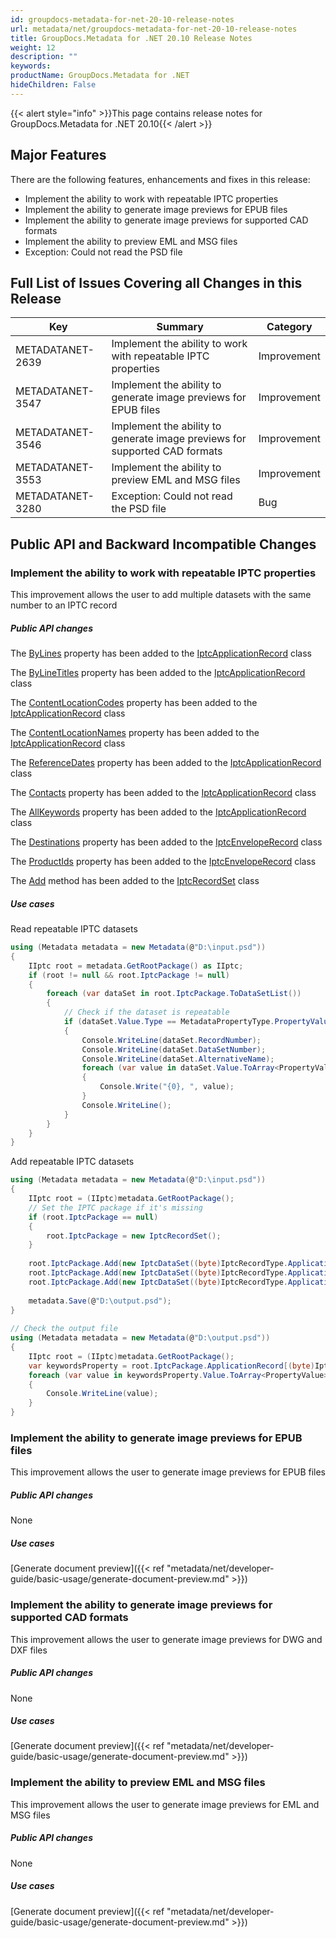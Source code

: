 ```yaml
---
id: groupdocs-metadata-for-net-20-10-release-notes
url: metadata/net/groupdocs-metadata-for-net-20-10-release-notes
title: GroupDocs.Metadata for .NET 20.10 Release Notes
weight: 12
description: ""
keywords: 
productName: GroupDocs.Metadata for .NET
hideChildren: False
---
```

{{< alert style="info" >}}This page contains release notes for GroupDocs.Metadata for .NET 20.10{{< /alert >}}

## Major Features

  
There are the following features, enhancements and fixes in this release:

*   Implement the ability to work with repeatable IPTC properties
*   Implement the ability to generate image previews for EPUB files
*   Implement the ability to generate image previews for supported CAD formats
*   Implement the ability to preview EML and MSG files
*   Exception: Could not read the PSD file

## Full List of Issues Covering all Changes in this Release

| Key | Summary | Category |
| --- | --- | --- |
| METADATANET-2639 | Implement the ability to work with repeatable IPTC properties                   | Improvement |
| METADATANET-3547 | Implement the ability to generate image previews for EPUB files                 | Improvement |
| METADATANET-3546 | Implement the ability to generate image previews for supported CAD formats      | Improvement |
| METADATANET-3553 | Implement the ability to preview EML and MSG files                              | Improvement |
| METADATANET-3280 | Exception: Could not read the PSD file                                          | Bug         |




## Public API and Backward Incompatible Changes

### Implement the ability to work with repeatable IPTC properties

This improvement allows the user to add multiple datasets with the same number to an IPTC record

##### Public API changes 

The [ByLines](https://apireference.groupdocs.com/metadata/net/groupdocs.metadata.standards.iptc/iptcapplicationrecord/properties/bylines) property has been added to the [IptcApplicationRecord](https://apireference.groupdocs.com/metadata/net/groupdocs.metadata.standards.iptc/iptcapplicationrecord) class

The [ByLineTitles](https://apireference.groupdocs.com/metadata/net/groupdocs.metadata.standards.iptc/iptcapplicationrecord/properties/bylinetitles) property has been added to the [IptcApplicationRecord](https://apireference.groupdocs.com/metadata/net/groupdocs.metadata.standards.iptc/iptcapplicationrecord) class

The [ContentLocationCodes](https://apireference.groupdocs.com/metadata/net/groupdocs.metadata.standards.iptc/iptcapplicationrecord/properties/contentlocationcodes) property has been added to the [IptcApplicationRecord](https://apireference.groupdocs.com/metadata/net/groupdocs.metadata.standards.iptc/iptcapplicationrecord) class

The [ContentLocationNames](https://apireference.groupdocs.com/metadata/net/groupdocs.metadata.standards.iptc/iptcapplicationrecord/properties/contentlocationnames) property has been added to the [IptcApplicationRecord](https://apireference.groupdocs.com/metadata/net/groupdocs.metadata.standards.iptc/iptcapplicationrecord) class

The [ReferenceDates](https://apireference.groupdocs.com/metadata/net/groupdocs.metadata.standards.iptc/iptcapplicationrecord/properties/referencedates) property has been added to the [IptcApplicationRecord](https://apireference.groupdocs.com/metadata/net/groupdocs.metadata.standards.iptc/iptcapplicationrecord) class

The [Contacts](https://apireference.groupdocs.com/metadata/net/groupdocs.metadata.standards.iptc/iptcapplicationrecord/properties/contacts) property has been added to the [IptcApplicationRecord](https://apireference.groupdocs.com/metadata/net/groupdocs.metadata.standards.iptc/iptcapplicationrecord) class

The [AllKeywords](https://apireference.groupdocs.com/metadata/net/groupdocs.metadata.standards.iptc/iptcapplicationrecord/properties/allkeywords) property has been added to the [IptcApplicationRecord](https://apireference.groupdocs.com/metadata/net/groupdocs.metadata.standards.iptc/iptcapplicationrecord) class

The [Destinations](https://apireference.groupdocs.com/metadata/net/groupdocs.metadata.standards.iptc/iptcenveloperecord/properties/destinations) property has been added to the [IptcEnvelopeRecord](https://apireference.groupdocs.com/metadata/net/groupdocs.metadata.standards.iptc/iptcenveloperecord) class

The [ProductIds](https://apireference.groupdocs.com/metadata/net/groupdocs.metadata.standards.iptc/iptcenveloperecord/properties/productids) property has been added to the [IptcEnvelopeRecord](https://apireference.groupdocs.com/metadata/net/groupdocs.metadata.standards.iptc/iptcenveloperecord) class

The [Add](https://apireference.groupdocs.com/metadata/net/groupdocs.metadata.standards.iptc/iptcrecordset/methods/add) method has been added to the [IptcRecordSet](https://apireference.groupdocs.com/metadata/net/groupdocs.metadata.standards.iptc/iptcrecordset) class

##### Use cases 

Read repeatable IPTC datasets

```csharp
using (Metadata metadata = new Metadata(@"D:\input.psd"))
{
    IIptc root = metadata.GetRootPackage() as IIptc;
    if (root != null && root.IptcPackage != null)
    {
        foreach (var dataSet in root.IptcPackage.ToDataSetList())
        {
            // Check if the dataset is repeatable
            if (dataSet.Value.Type == MetadataPropertyType.PropertyValueArray)
            {
                Console.WriteLine(dataSet.RecordNumber);
                Console.WriteLine(dataSet.DataSetNumber);
                Console.WriteLine(dataSet.AlternativeName);
                foreach (var value in dataSet.Value.ToArray<PropertyValue>())
                {
                    Console.Write("{0}, ", value);
                }
                Console.WriteLine();
            }
        }
    }
}
```

Add repeatable IPTC datasets

```csharp
using (Metadata metadata = new Metadata(@"D:\input.psd"))
{
    IIptc root = (IIptc)metadata.GetRootPackage();
    // Set the IPTC package if it's missing
    if (root.IptcPackage == null)
    {
        root.IptcPackage = new IptcRecordSet();
    }
 
    root.IptcPackage.Add(new IptcDataSet((byte)IptcRecordType.ApplicationRecord, (byte)IptcApplicationRecordDataSet.Keywords, "keyword 1"));
    root.IptcPackage.Add(new IptcDataSet((byte)IptcRecordType.ApplicationRecord, (byte)IptcApplicationRecordDataSet.Keywords, "keyword 2"));
    root.IptcPackage.Add(new IptcDataSet((byte)IptcRecordType.ApplicationRecord, (byte)IptcApplicationRecordDataSet.Keywords, "keyword 3"));
 
    metadata.Save(@"D:\output.psd");
}
 
// Check the output file
using (Metadata metadata = new Metadata(@"D:\output.psd"))
{
    IIptc root = (IIptc)metadata.GetRootPackage();
    var keywordsProperty = root.IptcPackage.ApplicationRecord[(byte)IptcApplicationRecordDataSet.Keywords];
    foreach (var value in keywordsProperty.Value.ToArray<PropertyValue>())
    {
        Console.WriteLine(value);
    }
} 
```

### Implement the ability to generate image previews for EPUB files

This improvement allows the user to generate image previews for EPUB files

##### Public API changes 

None

##### Use cases 

[Generate document preview]({{< ref "metadata/net/developer-guide/basic-usage/generate-document-preview.md" >}})

### Implement the ability to generate image previews for supported CAD formats

This improvement allows the user to generate image previews for DWG and DXF files

##### Public API changes 

None

##### Use cases 

[Generate document preview]({{< ref "metadata/net/developer-guide/basic-usage/generate-document-preview.md" >}})

### Implement the ability to preview EML and MSG files

This improvement allows the user to generate image previews for EML and MSG files

##### Public API changes 

None

##### Use cases 

[Generate document preview]({{< ref "metadata/net/developer-guide/basic-usage/generate-document-preview.md" >}})